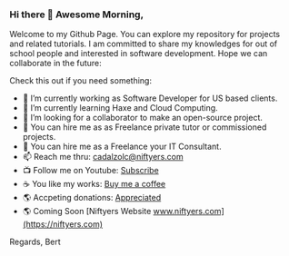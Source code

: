 ### Hi there 👋 Awesome Morning,

Welcome to my Github Page. You can explore my repository for projects and related tutorials.
I am committed to share my knowledges for out of school people and interested in software development.
Hope we can collaborate in the future:

Check this out if you need something:

- 🔭 I’m currently working as Software Developer for US based clients.
- 🌱 I’m currently learning Haxe and Cloud Computing.
- 👯 I’m looking for a collaborator to make an open-source project.
- 🤔 You can hire me as as Freelance private tutor or commissioned projects.
- 💬 You can hire me as a Freelance your IT Consultant.
- 📫 Reach me thru: cadalzolc@niftyers.com
- 📺 Follow me on Youtube: [Subscribe](https://www.youtube.com/channel/UCYvC7DmK6dFdFCXi7_B1Uew)
- ☕️ You like my works: [Buy me a coffee](https://www.buymeacoffee.com/cadalzolc)
- 🌎 Accpeting donations: [Appreciated](https://www.paypal.com/donate?hosted_button_id=7PRL64NB79C72)
- 🌎 Coming Soon [Niftyers Website www.niftyers.com](https://niftyers.com)


Regards,
Bert

